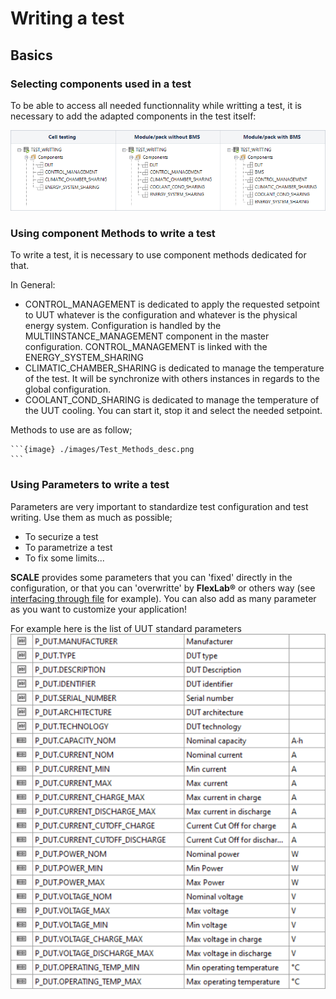 # Writing a test

## Basics

### Selecting components used in a test

To be able to access all needed functionnality while writting a test, it is necessary to add the adapted components in the test itself:

![](./images/Test_Comp_Cfg.png)

### Using component Methods to write a test

To write a test, it is necessary to use component methods dedicated for that. 

In General:

- CONTROL_MANAGEMENT is dedicated to apply the requested setpoint to UUT whatever is the configuration and whatever is the physical energy system. Configuration is handled by the MULTIINSTANCE_MANAGEMENT component in the master configuration. CONTROL_MANAGEMENT is linked with the ENERGY_SYSTEM_SHARING
- CLIMATIC_CHAMBER_SHARING is dedicated to manage the temperature of the test. It will be synchronize with others instances in regards to the global configuration.
- COOLANT_COND_SHARING is dedicated to manage the temperature of the UUT cooling. You can start it, stop it and select the needed setpoint.

Methods to use are as follow;

````{div} full-width
```{image} ./images/Test_Methods_desc.png
```
````

### Using Parameters to write a test

Parameters are very important to standardize test configuration and test writing. Use them as much as possible;
- To securize a test
- To parametrize a test
- To fix some limits...

**SCALE** provides some parameters that you can 'fixed' directly in the configuration, or that you can 'overwritte' by **FlexLab®** or others way (see [interfacing through file](09_interfacing_through_file.md) for example).
You can also add as many parameter as you want to customize your application!


For example here is the list of UUT standard parameters  
![](./images/Test_Parameters.png)
